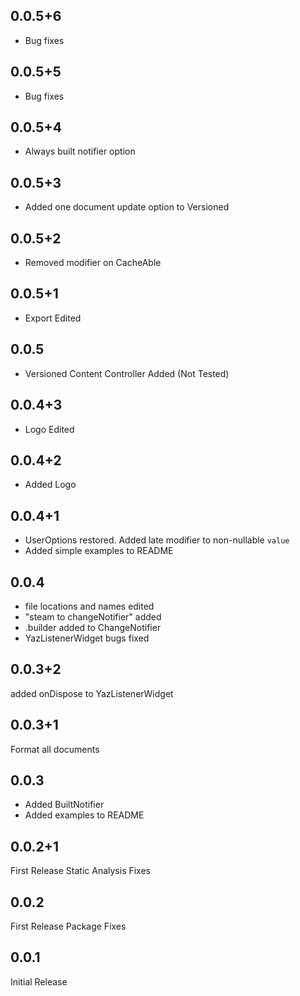 ## 0.0.5+6

* Bug fixes

## 0.0.5+5

* Bug fixes

## 0.0.5+4

* Always built notifier option

## 0.0.5+3

* Added one document update option to Versioned

## 0.0.5+2

* Removed <T> modifier on CacheAble


## 0.0.5+1

* Export Edited

## 0.0.5

* Versioned Content Controller Added (Not Tested)

## 0.0.4+3

* Logo Edited

## 0.0.4+2

* Added Logo

## 0.0.4+1

* UserOptions restored. Added late modifier to non-nullable ``value``
* Added simple examples to README

## 0.0.4

* file locations and names edited
* "steam to changeNotifier" added
* .builder added to ChangeNotifier
* YazListenerWidget bugs fixed


## 0.0.3+2

added onDispose to YazListenerWidget

## 0.0.3+1

Format all documents

## 0.0.3

* Added BuiltNotifier
* Added examples to README


## 0.0.2+1

First Release Static Analysis Fixes

## 0.0.2

First Release Package Fixes


## 0.0.1

Initial Release
